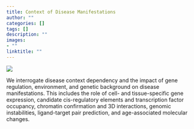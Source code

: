 ```yaml
---
title: Context of Disease Manifestations
author: ""
categories: []
tags: []
description: ""
images:
- ""
linktitle: ""
---
```

<img src="/img/research_figs/contextfig.png">

We interrogate disease context dependency and the impact of gene regulation, environment, and genetic background on disease manifestations. This includes the role of cell- and tissue-specific gene expression, candidate cis-regulatory elements and transcription factor occupancy, chromatin confirmation and 3D interactions, genomic instabilities, ligand-target pair prediction, and age-associated molecular changes. 